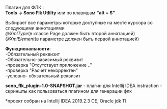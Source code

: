 Плагин для ФЛК :<br>
**Tools -> Sono Flk Utlilty** или по клавишам **"alt + S"**

Выбирает все параметры которые доступные на месте курсора со следующими аннотациями<br>
_@XmlType_(в классе Page должен быть второй аннатацией)<br>
_@XmlElement_(в параметре должен быть первой аннотацией)<br>

**Функциональности**:<br>
-Обязательный реквизит<br>
-Обязательно-зависимый реквизит<br>
-проверка "Отсутствует приложение .."<br>
-проверка "Расчет некорректен"<br>
-условно- обязательный реквизит



**sono_flk_plugin-1.0-SNAPSHOT.jar** - плагин для Intellij IDEA
instraction - скриншты как пользоваться плагином для генерации флк

*проект собран на Intellij IDEA 2019.2.3 CE, Oracle jdk 11